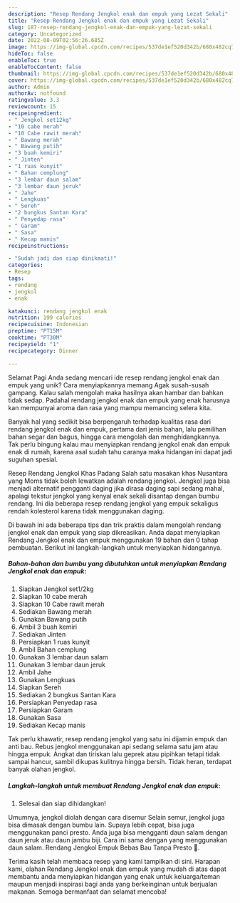 ```yaml
---
description: "Resep Rendang Jengkol enak dan empuk yang Lezat Sekali"
title: "Resep Rendang Jengkol enak dan empuk yang Lezat Sekali"
slug: 187-resep-rendang-jengkol-enak-dan-empuk-yang-lezat-sekali
category: Uncategorized
date: 2022-08-09T02:56:26.685Z
image: https://img-global.cpcdn.com/recipes/537de1ef520d342b/680x482cq70/rendang-jengkol-enak-dan-empuk-foto-resep-utama.jpg
hideToc: false
enableToc: true
enableTocContent: false
thumbnail: https://img-global.cpcdn.com/recipes/537de1ef520d342b/680x482cq70/rendang-jengkol-enak-dan-empuk-foto-resep-utama.jpg
cover: https://img-global.cpcdn.com/recipes/537de1ef520d342b/680x482cq70/rendang-jengkol-enak-dan-empuk-foto-resep-utama.jpg
author: Admin
authorAv: notfound
ratingvalue: 3.3
reviewcount: 15
recipeingredient:
- " Jengkol set12kg"
- "10 cabe merah"
- "10 Cabe rawit merah"
- " Bawang merah"
- " Bawang putih"
- "3 buah kemiri"
- " Jinten"
- "1 ruas kunyit"
- " Bahan cemplung"
- "3 lembar daun salam"
- "3 lembar daun jeruk"
- " Jahe"
- " Lengkuas"
- " Sereh"
- "2 bungkus Santan Kara"
- " Penyedap rasa"
- " Garam"
- " Sasa"
- " Kecap manis"
recipeinstructions:

- "Sudah jadi dan siap dinikmati!"
categories:
- Resep
tags:
- rendang
- jengkol
- enak

katakunci: rendang jengkol enak 
nutrition: 199 calories
recipecuisine: Indonesian
preptime: "PT15M"
cooktime: "PT30M"
recipeyield: "1"
recipecategory: Dinner

---
```



Selamat Pagi Anda sedang mencari ide resep rendang jengkol enak dan empuk yang unik? Cara menyiapkannya memang Agak susah-susah gampang. Kalau salah mengolah maka hasilnya akan hambar dan bahkan tidak sedap. Padahal rendang jengkol enak dan empuk yang enak harusnya kan mempunyai aroma dan rasa yang mampu memancing selera kita.


Banyak hal yang sedikit bisa berpengaruh terhadap kualitas rasa dari rendang jengkol enak dan empuk, pertama dari jenis bahan, lalu pemilihan bahan segar dan bagus, hingga cara mengolah dan menghidangkannya. Tak perlu bingung kalau mau menyiapkan rendang jengkol enak dan empuk enak di rumah, karena asal sudah tahu caranya maka hidangan ini dapat jadi suguhan spesial.

Resep Rendang Jengkol Khas Padang Salah satu masakan khas Nusantara yang Moms tidak boleh lewatkan adalah rendang jengkol. Jengkol juga bisa menjadi alternatif pengganti daging jika dirasa daging sapi sedang mahal, apalagi tekstur jengkol yang kenyal enak sekali disantap dengan bumbu rendang. Ini dia beberapa resep rendang jengkol yang empuk sekaligus rendah kolesterol karena tidak menggunakan daging.


Di bawah ini ada beberapa tips dan trik praktis dalam mengolah rendang jengkol enak dan empuk yang siap dikreasikan. Anda dapat menyiapkan Rendang Jengkol enak dan empuk menggunakan 19 bahan dan 0 tahap pembuatan. Berikut ini langkah-langkah untuk menyiapkan hidangannya.

<!--inarticleads1-->

##### Bahan-bahan dan bumbu yang dibutuhkan untuk menyiapkan Rendang Jengkol enak dan empuk:

1. Siapkan  Jengkol set1/2kg
1. Siapkan 10 cabe merah
1. Siapkan 10 Cabe rawit merah
1. Sediakan  Bawang merah
1. Gunakan  Bawang putih
1. Ambil 3 buah kemiri
1. Sediakan  Jinten
1. Persiapkan 1 ruas kunyit
1. Ambil  Bahan cemplung
1. Gunakan 3 lembar daun salam
1. Gunakan 3 lembar daun jeruk
1. Ambil  Jahe
1. Gunakan  Lengkuas
1. Siapkan  Sereh
1. Sediakan 2 bungkus Santan Kara
1. Persiapkan  Penyedap rasa
1. Persiapkan  Garam
1. Gunakan  Sasa
1. Sediakan  Kecap manis


Tak perlu khawatir, resep rendang jengkol yang satu ini dijamin empuk dan anti bau. Rebus jengkol menggunakan api sedang selama satu jam atau hingga empuk. Angkat dan tiriskan lalu geprek atau pipihkan tetapi tidak sampai hancur, sambil dikupas kulitnya hingga bersih. Tidak heran, terdapat banyak olahan jengkol. 

<!--inarticleads2-->

##### Langkah-langkah untuk membuat Rendang Jengkol enak dan empuk:


1. Selesai dan siap dihidangkan!

Umumnya, jengkol diolah dengan cara disemur Selain semur, jengkol juga bisa dimasak dengan bumbu lain. Supaya lebih cepat, bisa juga menggunakan panci presto. Anda juga bisa mengganti daun salam dengan daun jeruk atau daun jambu biji. Cara ini sama dengan yang menggunakan daun salam. Rendang Jengkol Empuk Bebas Bau Tanpa Presto 🥰. 

Terima kasih telah membaca resep yang kami tampilkan di sini. Harapan kami, olahan Rendang Jengkol enak dan empuk yang mudah di atas dapat membantu anda menyiapkan hidangan yang enak untuk keluarga/teman maupun menjadi inspirasi bagi anda yang berkeinginan untuk berjualan makanan. Semoga bermanfaat dan selamat mencoba!
